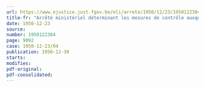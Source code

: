 ```yaml
---
url: https://www.ejustice.just.fgov.be/eli/arrete/1950/12/23/1950122304/justel
title-fr: "Arrêté ministériel déterminant les mesures de contrôle auxquelles est subordonnée la réduction de la taxe de circulation accordée pour certains véhicules affectés à des transports internationaux de marchandises"
date: 1950-12-23
source:
number: 1950122304
page: 9092
case: 1950-12-23/04
publication: 1950-12-30
starts:
modifies:
pdf-original:
pdf-consolidated:
---
```



